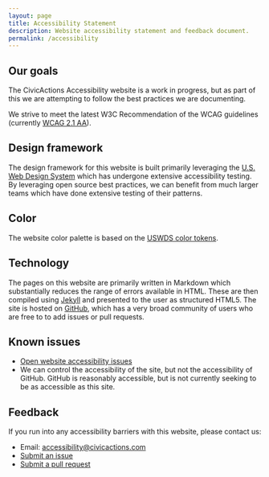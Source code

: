 ```yaml
---
layout: page
title: Accessibility Statement
description: Website accessibility statement and feedback document.
permalink: /accessibility
---
```


## Our goals

The CivicActions Accessibility website is a work in progress, but as part of this we are attempting to follow the best practices we are documenting.

We strive to meet the latest W3C Recommendation of the WCAG guidelines (currently [WCAG 2.1 AA](https://www.w3.org/TR/WCAG21/)).

## Design framework

The design framework for this website is built primarily leveraging the [U.S. Web Design System](https://designsystem.digital.gov/) which has undergone extensive accessibility testing. By leveraging open source best practices, we can benefit from much larger teams which have done extensive testing of their patterns.


## Color

The website color palette is based on the [USWDS color tokens](https://designsystem.digital.gov/design-tokens/color/system-tokens/).


## Technology

The pages on this website are primarily written in Markdown which substantially reduces the range of errors available in HTML. These are then compiled using <a href="https://jekyllrb.com/">Jekyll</a> and presented to the user as structured HTML5. The site is hosted on <a href="https://github.com">GitHub</a>, which has a very broad community of users who are free to to add issues or pull requests.

## Known issues

* [Open website accessibility issues](https://github.com/CivicActions/accessibility/labels/accessibility)
* We can control the accessibility of the site, but not the accessibility of GitHub. GitHub is reasonably accessible, but is not currently seeking to be as accessible as this site.

## Feedback

If you run into any accessibility barriers with this website, please contact us:

* Email: [accessibility@civicactions.com](mailto:accessibility@civicactions.com)
* [Submit an issue](https://github.com/CivicActions/accessibility/issues)
* [Submit a pull request](https://docs.github.com/en/github/collaborating-with-issues-and-pull-requests/creating-a-pull-request)

